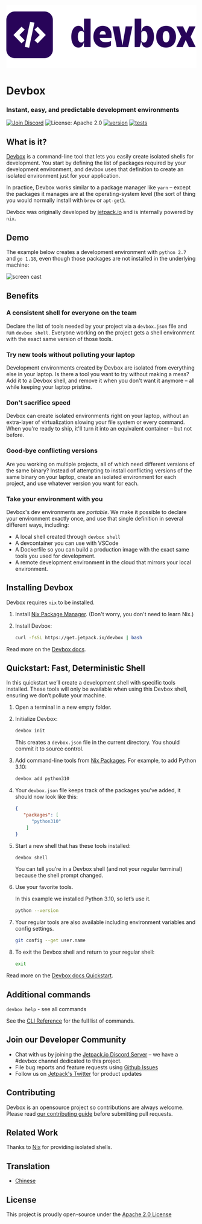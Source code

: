 <picture>
	<source media="(prefers-color-scheme: dark)" srcset="docs/app/static/img/devbox_logo_dark.svg">
	<source media="(prefers-color-scheme: light)" srcset="docs/app/static/img/devbox_logo_light.svg">
	<img alt="Devbox logo." src="docs/app/static/img/devbox_logo_light.svg">
</picture>

# Devbox

### Instant, easy, and predictable development environments

[![Join Discord](https://img.shields.io/discord/903306922852245526?color=7389D8&label=discord&logo=discord&logoColor=ffffff)](https://discord.gg/agbskCJXk2) ![License: Apache 2.0](https://img.shields.io/github/license/jetpack-io/devbox) [![version](https://img.shields.io/github/v/release/jetpack-io/devbox?color=green&label=version&sort=semver)](https://github.com/jetpack-io/devbox/releases) [![tests](https://github.com/jetpack-io/devbox/actions/workflows/release.yml/badge.svg)](https://github.com/jetpack-io/devbox/actions/workflows/release.yml?branch=main)

## What is it?

[Devbox](https://www.jetpack.io/devbox/) is a command-line tool that lets you easily create isolated shells for development. You start by defining the list of packages required by your development environment, and devbox uses that definition to create an isolated environment just for your application.

In practice, Devbox works similar to a package manager like `yarn` – except the packages it manages are at the operating-system level (the sort of thing you would normally install with `brew` or `apt-get`).

Devbox was originally developed by [jetpack.io](https://www.jetpack.io) and is internally powered by `nix`.

## Demo

The example below creates a development environment with `python 2.7` and `go 1.18`, even though those packages are not installed in the underlying machine:

![screen cast](https://user-images.githubusercontent.com/279789/186491771-6b910175-18ec-4c65-92b0-ed1a91bb15ed.svg)

## Benefits

### A consistent shell for everyone on the team

Declare the list of tools needed by your project via a `devbox.json` file and run `devbox shell`. Everyone working on the project gets a shell environment with the exact same version of those tools.

### Try new tools without polluting your laptop

Development environments created by Devbox are isolated from everything else in your laptop. Is there a tool you want to try without making a mess? Add it to a Devbox shell, and remove it when you don't want it anymore – all while keeping your laptop pristine.

### Don't sacrifice speed

Devbox can create isolated environments right on your laptop, without an extra-layer of virtualization slowing your file system or every command. When you're ready to ship, it'll turn it into an equivalent container – but not before.

### Good-bye conflicting versions

Are you working on multiple projects, all of which need different versions of the same binary? Instead of attempting to install conflicting versions of the same binary on your laptop, create an isolated environment for each project, and use whatever version you want for each.

### Take your environment with you

Devbox's dev environments are _portable_. We make it possible to declare your
environment exactly once, and use that single definition in several different ways, including:
+ A local shell created through `devbox shell`
+ A devcontainer you can use with VSCode
+ A Dockerfile so you can build a production image with the exact same tools you
  used for development.
+ A remote development environment in the cloud that mirrors your local environment.

## Installing Devbox

Devbox requires `nix` to be installed.

1. Install [Nix Package Manager](https://nixos.org/download.html). (Don't worry, you don't need to learn Nix.)

2. Install Devbox:

   ```sh
   curl -fsSL https://get.jetpack.io/devbox | bash
   ```

Read more on the [Devbox docs](https://www.jetpack.io/devbox/docs/installing_devbox/).

## Quickstart: Fast, Deterministic Shell

In this quickstart we’ll create a development shell with specific tools installed. These tools will only be available when using this Devbox shell, ensuring we don’t pollute your machine.

1. Open a terminal in a new empty folder.

2. Initialize Devbox:

   ```bash
   devbox init
   ```

   This creates a `devbox.json` file in the current directory. You should commit it to source control.

3. Add command-line tools from [Nix Packages](https://search.nixos.org/packages). For example, to add Python 3.10:

   ```bash
   devbox add python310
   ```

4. Your `devbox.json` file keeps track of the packages you've added, it should now look like this:

   ```json
   {
      "packages": [
         "python310"
       ]
   }
   ```

5. Start a new shell that has these tools installed:

   ```bash
   devbox shell
   ```

   You can tell you’re in a Devbox shell (and not your regular terminal) because the shell prompt changed.

6. Use your favorite tools.

   In this example we installed Python 3.10, so let’s use it.

   ```bash
   python --version
   ```

7. Your regular tools are also available including environment variables and config settings.

   ```bash
   git config --get user.name
   ```

8. To exit the Devbox shell and return to your regular shell:

   ```bash
   exit
   ```

Read more on the [Devbox docs Quickstart](https://www.jetpack.io/devbox/docs/quickstart/).

## Additional commands

`devbox help` - see all commands

See the [CLI Reference](https://www.jetpack.io/devbox/docs/cli_reference/) for the full list of commands.

## Join our Developer Community

- Chat with us by joining the [Jetpack.io Discord Server](https://discord.gg/jetpack-io) – we have a #devbox channel dedicated to this project.
- File bug reports and feature requests using [Github Issues](https://github.com/jetpack-io/devbox/issues)
- Follow us on [Jetpack's Twitter](https://twitter.com/jetpack_io) for product updates

## Contributing

Devbox is an opensource project so contributions are always welcome. Please read [our contributing guide](CONTRIBUTING.md) before submitting pull requests.

## Related Work

Thanks to [Nix](https://nixos.org/) for providing isolated shells.

## Translation

- [Chinese](./translation/README-zh-CN.md)

## License

This project is proudly open-source under the [Apache 2.0 License](https://github.com/jetpack-io/devbox/blob/main/LICENSE)
